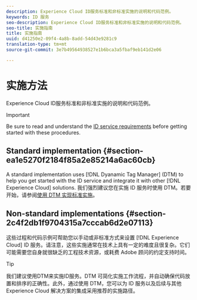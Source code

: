 ```yaml
---
description: Experience Cloud ID服务标准和非标准实施的说明和代码范例。
keywords: ID 服务
seo-description: Experience Cloud ID服务标准和非标准实施的说明和代码范例。
seo-title: 实施指南
title: 实施指南
uuid: d41250e2-09f4-4a8b-8add-54d43e9281c9
translation-type: tm+mt
source-git-commit: 3e7b49564938527e1b6bca3a5fbaf9eb141d2e06

---
```



# 实施方法

Experience Cloud ID服务标准和非标准实施的说明和代码范例。

>[!IMPORTANT]
>
>Be sure to read and understand the [ID service requirements](../reference/requirements.md) before getting started with these procedures.

## Standard implementation {#section-ea1e5270f2184f85a2e85214a6ac60cb}

A standard implementation uses [!DNL Dyanamic Tag Manager] (DTM) to help you get started with the ID service and integrate it with other [!DNL Experience Cloud] solutions. 我们强烈建议您在实施 ID 服务时使用 DTM。若要开始，请参阅[使用 DTM 实现标准实施](../implementation-guides/standard.md#concept-89cd0199a9634fc48644f2d61e3d2445)。

## Non-standard implementations {#section-2c4f2db1f9704315a7cccab6d2e07113}

这些过程和代码示例可帮助您以手动或非标准方式来设置 [!DNL Experience Cloud] ID 服务。请注意，这些实施通常在技术上具有一定的难度且很复杂。它们可能需要您自身就很缺乏的工程技术资源，或耗费 Adobe 顾问的约定支持时间。

>[!TIP]
>
>我们建议使用DTM来实施ID服务。DTM 可简化实施工作流程，并自动确保代码放置和排序的正确性。此外，通过使用 DTM，您可以为 ID 服务以及后续与其他 Experience Cloud 解决方案的集成采用推荐的实施路径。

